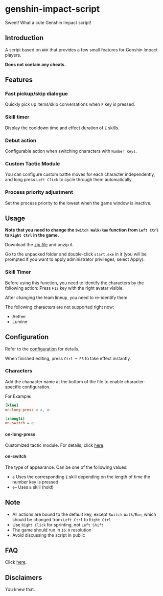 # genshin-impact-script

Sweet! What a cute Genshin Impact script!

## Introduction

A script based on `AHK` that provides a few small features for Genshin Impact players.

**Does not contain any cheats.**

## Features

### Fast pickup/skip dialogue

Quickly pick up items/skip conversations when `F` key is pressed.

### Skill timer

Display the cooldown time and effect duration of `E` skills.

### Debut action

Configurable action when switching characters with `Number Keys`.

### Custom Tactic Module

You can configure custom battle moves for each character independently, and long press `Left Click` to cycle through them automatically.

### Process priority adjustment

Set the process priority to the lowest when the game window is inactive.

## Usage

**Note that you need to change the `Switch Walk/Run` function from `Left Ctrl` to `Right Ctrl` in the game.**

Download the [zip file](https://github.com/phonowell/genshin-impact-script/releases/download/0.0.19/Genshin_Impact_Script_EN_0.0.19.zip) and unzip it.

Go to the unpacked folder and double-click `start.exe` in it (you will be prompted if you want to apply administrator privileges, select Apply).

### Skill Timer

Before using this function, you need to identify the characters by the following action: Press `F12` key with the right avatar visible.

After changing the team lineup, you need to re-identify them.

The following characters are not supported right now:

- Aether
- Lumine

## Configuration

Refer to the [configuration](./data/config-en.ini) for details.

When finished editing, press `Ctrl + F5` to take effect instantly.

### Characters

Add the chanacter name at the bottom of the file to enable character-specific configuration.

For Example:

```ini
[klee]
on-long-press = a, a~

[zhongli]
on-switch = e~
```

#### on-long-press

Customized tactic module. For details, click [here](./doc/tactic-en.md).

#### on-switch

The type of appearance. Can be one of the following values:

- `e` Uses the corresponding `E` skill depending on the length of time the number key is pressed
- `e~` Uses `E` skill (hold)

## Note

- All actions are bound to the default key; except `Switch Walk/Run`, which should be changed from `Left Ctrl` to `Right Ctrl`
- Use `Right Click` for sprinting, not `Left Shift`
- The game should run in `16:9` resolution
- Avoid discussing the script in public

## FAQ

Click [here](./doc/faq-en.md).

## Disclaimers

You knew that.